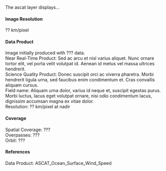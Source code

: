The ascat layer displays...

#### Image Resolution
?? km/pixel

#### Data Product
Image initially produced with ??? data.<br>
Near Real-Time Product: Sed ac arcu et nisl varius aliquet. Nunc ornare tortor elit, vel porta velit volutpat id. Aenean id metus vel massa ultrices hendrerit. <br>
Science Quality Product: Donec suscipit orci ac viverra pharetra. Morbi hendrerit ligula urna, sed faucibus enim condimentum et. Cras convallis aliquam cursus. <br>
Field name: Aliquam urna dolor, varius id neque et, suscipit egestas purus. Morbi luctus, lacus eget volutpat ornare, nisi odio condimentum lacus, dignissim accumsan magna ex vitae dolor.<br>
Resolution: ?? km/pixel at nadir

#### Coverage
Spatial Coverage: ???<br>
Overpasses: ???<br>
Orbit: ???

#### References
Data Product: ASCAT_Ocean_Surface_Wind_Speed